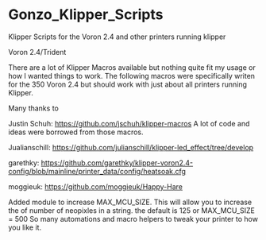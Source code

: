 # Gonzo_Klipper_Scripts

 Klipper Scripts for the Voron 2.4 and other printers running klipper

Voron 2.4/Trident

There are a lot of Klipper Macros available but nothing quite fit my usage or how I wanted things to work. The following macros were specifically writen for the 350 Voron 2.4 but should work with just about all printers running Klipper.

Many thanks to

Justin Schuh: <https://github.com/jschuh/klipper-macros> A lot of code and ideas were borrowed from those macros.  

Jualianschill: <https://github.com/julianschill/klipper-led_effect/tree/develop>

garethky: <https://github.com/garethky/klipper-voron2.4-config/blob/mainline/printer_data/config/heatsoak.cfg>

moggieuk: <https://github.com/moggieuk/Happy-Hare>

Added module to increase MAX_MCU_SIZE. This will allow you to increase the of number of neopixles in a string. the default is 125 or MAX_MCU_SIZE = 500
So many automations and macro helpers to tweak your printer to how you like it.
